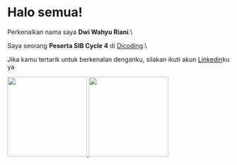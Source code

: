 # Halo semua! 

Perkenalkan nama saya **Dwi Wahyu Riani**.\

Saya seorang **Peserta SIB Cycle 4** di [Dicoding](https://www.dicoding.com/).\

Jika kamu tertarik untuk berkenalan denganku, silakan ikuti akun [Linkedin](https://www.linkedin.com/in/yannriani/)ku ya

<p align="left">
<a href="https://github.com/yannriani">
  <img height="180em" src="https://github-readme-stats-eight-theta.vercel.app/api?username=yannriani&show_icons=true&theme=algolia&include_all_commits=true&count_private=true"/>
  <img height="180em" src="https://github-readme-stats-eight-theta.vercel.app/api/top-langs/?username=yannriani&layout=compact&langs_count=8&theme=algolia"/>
</a>
</p>
